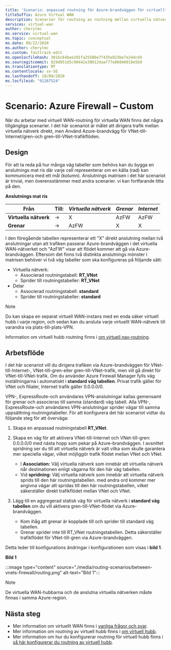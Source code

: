 ```yaml
---
title: 'Scenario: anpassad routning för Azure-brandväggen för virtuellt WAN'
titleSuffix: Azure Virtual WAN
description: Scenarier för routning av routning mellan virtuella nätverk direkt, men Använd Azure-brandväggen för VNet->Internet/gren och gren till VNet-trafikflöden
services: virtual-wan
author: cherylmc
ms.service: virtual-wan
ms.topic: conceptual
ms.date: 09/22/2020
ms.author: cherylmc
ms.custom: fasttrack-edit
ms.openlocfilehash: 301bc64bee291fa25506e7f435e923be7e244cd4
ms.sourcegitcommit: 829d951d5c90442a38012daaf77e86046018e5b9
ms.translationtype: MT
ms.contentlocale: sv-SE
ms.lasthandoff: 10/09/2020
ms.locfileid: "91267524"
---
```

# <a name="scenario-azure-firewall---custom"></a>Scenario: Azure Firewall – Custom

När du arbetar med virtuell WAN-routning för virtuella WAN finns det några tillgängliga scenarier. I det här scenariot är målet att dirigera trafik mellan virtuella nätverk direkt, men Använd Azure-brandvägg för VNet-till-Internet/gren-och gren-till-VNet-trafikflöden.

## <a name="design"></a><a name="design"></a>Design

För att ta reda på hur många väg tabeller som behövs kan du bygga en anslutnings mat ris där varje cell representerar om en källa (rad) kan kommunicera med ett mål (kolumn). Anslutnings matrisen i det här scenariot är trivial, men överensstämmer med andra scenarier. vi kan fortfarande titta på den.

**Anslutnings mat ris**

| Från           | Till:      | *Virtuella nätverk*      | *Grenar*    | *Internet*   |
|---             |---       |---           |---            |---           |
| **Virtuella nätverk**      |   &#8594;|     X        |     AzFW      |     AzFW     |
| **Grenar**   |   &#8594;|    AzFW      |       X       |       X      |

I den föregående tabellen representerar ett "X" direkt anslutning mellan två anslutningar utan att trafiken passerar Azure-brandväggen i det virtuella WAN-nätverket och "AzFW" visar att flödet kommer att gå via Azure-brandväggen. Eftersom det finns två distinkta anslutnings mönster i matrisen behöver vi två väg tabeller som ska konfigureras på följande sätt:

* Virtuella nätverk:
  * Associerad routningstabell: **RT_VNet**
  * Sprider till routningstabeller: **RT_VNet**
* Delar
  * Associerad routningstabell: **standard**
  * Sprider till routningstabeller: **standard**

> [!NOTE]
> Du kan skapa en separat virtuell WAN-instans med en enda säker virtuell hubb i varje region, och sedan kan du ansluta varje virtuellt WAN-nätverk till varandra via plats-till-plats-VPN.

Information om virtuell hubb routning finns i [om virtuell nav-routning](about-virtual-hub-routing.md).

## <a name="workflow"></a><a name="workflow"></a>Arbetsflöde

I det här scenariot vill du dirigera trafiken via Azure-brandväggen för VNet-till-Internet-, VNet-till-gren-eller gren-till-VNet-trafik, men vill gå direkt för VNet-till-VNet-trafik. Om du använder Azure Firewall Manager fylls väg inställningarna i automatiskt i **standard väg tabellen**. Privat trafik gäller för VNet och filialer, Internet trafik gäller 0.0.0.0/0.

VPN-, ExpressRoute-och användares VPN-anslutningar kallas gemensamt för grenar och associeras till samma (standard) väg tabell. Alla VPN-, ExpressRoute-och användares VPN-anslutningar sprider vägar till samma uppsättning routningstabeller. För att konfigurera det här scenariot vidtar du följande steg för att överväga:

1. Skapa en anpassad routningstabell **RT_VNet**.
1. Skapa en väg för att aktivera VNet-till-Internet och VNet-till-gren: 0.0.0.0/0 med nästa hopp som pekar på Azure-brandväggen. I avsnittet spridning ser du till att virtuella nätverk är valt vilka som skulle garantera mer speciella vägar, vilket möjliggör trafik flödet mellan VNet och VNet.

   * I **Association:** Välj virtuella nätverk som innebär att virtuella nätverk når destinationen enligt vägarna för den här väg tabellen.
   * Vid **spridning:** Välj virtuella nätverk som innebär att virtuella nätverk sprids till den här routningstabellen. med andra ord kommer mer angivna vägar att spridas till den här routningstabellen, vilket säkerställer direkt trafikflödet mellan VNet och VNet.

1. Lägg till en aggregerad statisk väg för virtuella nätverk i **standard väg tabellen** om du vill aktivera gren-till-VNet-flödet via Azure-brandväggen.

   * Kom ihåg att grenar är kopplade till och sprider till standard väg tabellen.
   * Grenar sprider inte till RT_VNet routningstabellen. Detta säkerställer trafikflödet för VNet-till-gren via Azure-brandväggen.

Detta leder till konfigurations ändringar i konfigurationen som visas i **bild 1**.

**Bild 1**

:::image type="content" source="./media/routing-scenarios/between-vnets-firewall/routing.png" alt-text="Bild 1":::

> [!NOTE]
> De virtuella WAN-hubbarna och de anslutna virtuella nätverken måste finnas i samma Azure-region.

## <a name="next-steps"></a>Nästa steg

* Mer information om virtuellt WAN finns i [vanliga frågor och svar](virtual-wan-faq.md).
* Mer information om routning av virtuell hubb finns i [om virtuell hubb](about-virtual-hub-routing.md).
* Mer information om hur du konfigurerar routning för virtuell hubb finns i [så här konfigurerar du routning av virtuell hubb](how-to-virtual-hub-routing.md).
